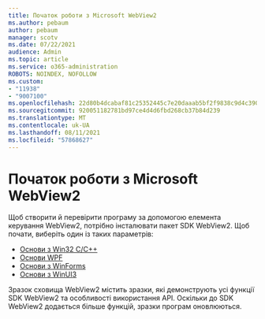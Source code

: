 ```yaml
---
title: Початок роботи з Microsoft WebView2
ms.author: pebaum
author: pebaum
manager: scotv
ms.date: 07/22/2021
audience: Admin
ms.topic: article
ms.service: o365-administration
ROBOTS: NOINDEX, NOFOLLOW
ms.custom:
- "11938"
- "9007100"
ms.openlocfilehash: 22d80b4dcabaf81c25352445c7e20daaab5bf2f9838c9d4c39057bda423a2ecc
ms.sourcegitcommit: 920051182781bd97ce4d4d6fbd268cb37b84d239
ms.translationtype: MT
ms.contentlocale: uk-UA
ms.lasthandoff: 08/11/2021
ms.locfileid: "57868627"
---
```

# <a name="get-started-with-microsoft-webview2"></a>Початок роботи з Microsoft WebView2

Щоб створити й перевірити програму за допомогою елемента керування WebView2, потрібно інсталювати пакет SDK WebView2. Щоб почати, виберіть один із таких параметрів:

- [Основи з Win32 C/C++](https://docs.microsoft.com/microsoft-edge/webview2/get-started/win32)
- [Основи WPF](https://docs.microsoft.com/microsoft-edge/webview2/get-started/wpf)
- [Основи з WinForms](https://docs.microsoft.com/microsoft-edge/webview2/get-started/winforms)
- [Основи з WinUI3](https://docs.microsoft.com/microsoft-edge/webview2/get-started/winui)

Зразок сховища WebView2 містить зразки, які демонструють усі функції SDK WebView2 та особливості використання API. Оскільки до SDK WebView2 додається більше функцій, зразки програм оновлюються.

